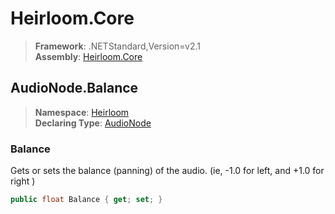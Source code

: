 # Heirloom.Core

> **Framework**: .NETStandard,Version=v2.1  
> **Assembly**: [Heirloom.Core][0]  

## AudioNode.Balance

> **Namespace**: [Heirloom][0]  
> **Declaring Type**: [AudioNode][1]  

### Balance

Gets or sets the balance (panning) of the audio. (ie, -1.0 for left, and +1.0 for right )

```cs
public float Balance { get; set; }
```

[0]: ../../../Heirloom.Core.md
[1]: ../AudioNode.md
